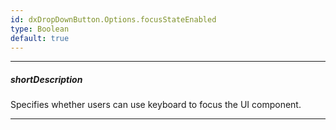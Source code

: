 ```yaml
---
id: dxDropDownButton.Options.focusStateEnabled
type: Boolean
default: true
---
```

---
##### shortDescription
Specifies whether users can use keyboard to focus the UI component.

---
